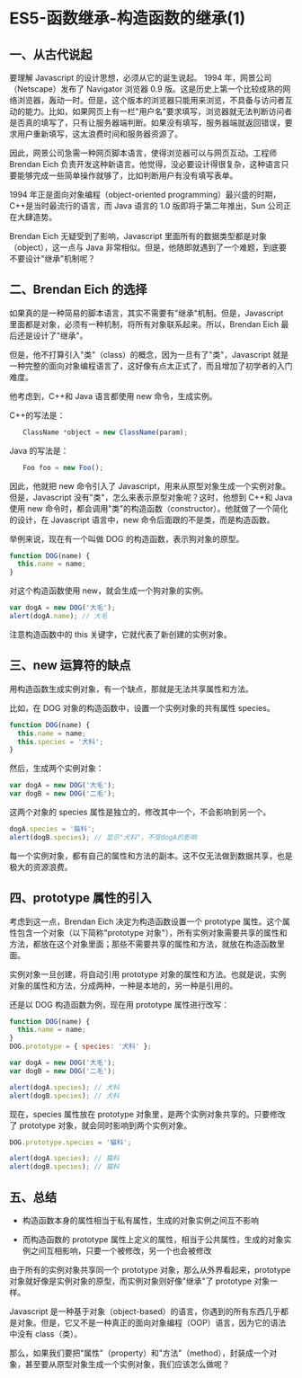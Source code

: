 # ES5-函数继承-构造函数的继承(1)

## 一、从古代说起

要理解 Javascript 的设计思想，必须从它的诞生说起。
1994 年，网景公司（Netscape）发布了 Navigator 浏览器 0.9 版。这是历史上第一个比较成熟的网络浏览器，轰动一时。但是，这个版本的浏览器只能用来浏览，不具备与访问者互动的能力。比如，如果网页上有一栏"用户名"要求填写，浏览器就无法判断访问者是否真的填写了，只有让服务器端判断。如果没有填写，服务器端就返回错误，要求用户重新填写，这太浪费时间和服务器资源了。

因此，网景公司急需一种网页脚本语言，使得浏览器可以与网页互动。工程师 Brendan Eich 负责开发这种新语言。他觉得，没必要设计得很复杂，这种语言只要能够完成一些简单操作就够了，比如判断用户有没有填写表单。

1994 年正是面向对象编程（object-oriented programming）最兴盛的时期，C++是当时最流行的语言，而 Java 语言的 1.0 版即将于第二年推出，Sun 公司正在大肆造势。

Brendan Eich 无疑受到了影响，Javascript 里面所有的数据类型都是对象（object），这一点与 Java 非常相似。但是，他随即就遇到了一个难题，到底要不要设计"继承"机制呢？

## 二、Brendan Eich 的选择

如果真的是一种简易的脚本语言，其实不需要有"继承"机制。但是，Javascript 里面都是对象，必须有一种机制，将所有对象联系起来。所以，Brendan Eich 最后还是设计了"继承"。

但是，他不打算引入"类"（class）的概念，因为一旦有了"类"，Javascript 就是一种完整的面向对象编程语言了，这好像有点太正式了，而且增加了初学者的入门难度。

他考虑到，C++和 Java 语言都使用 new 命令，生成实例。

C++的写法是：

```js
　　ClassName *object = new ClassName(param);
```

Java 的写法是：

```js
　　Foo foo = new Foo();
```

因此，他就把 new 命令引入了 Javascript，用来从原型对象生成一个实例对象。但是，Javascript 没有"类"，怎么来表示原型对象呢？这时，他想到 C++和 Java 使用 new 命令时，都会调用"类"的构造函数（constructor）。他就做了一个简化的设计，在 Javascript 语言中，new 命令后面跟的不是类，而是构造函数。

举例来说，现在有一个叫做 DOG 的构造函数，表示狗对象的原型。

```js
function DOG(name) {
  this.name = name;
}
```

对这个构造函数使用 new，就会生成一个狗对象的实例。

```js
var dogA = new DOG('大毛');
alert(dogA.name); // 大毛
```

注意构造函数中的 this 关键字，它就代表了新创建的实例对象。

## 三、new 运算符的缺点

用构造函数生成实例对象，有一个缺点，那就是无法共享属性和方法。

比如，在 DOG 对象的构造函数中，设置一个实例对象的共有属性 species。

```js
function DOG(name) {
  this.name = name;
  this.species = '犬科';
}
```

然后，生成两个实例对象：

```js
var dogA = new DOG('大毛');
var dogB = new DOG('二毛');
```

这两个对象的 species 属性是独立的，修改其中一个，不会影响到另一个。

```js
dogA.species = '猫科';
alert(dogB.species); // 显示"犬科"，不受dogA的影响
```

每一个实例对象，都有自己的属性和方法的副本。这不仅无法做到数据共享，也是极大的资源浪费。

## 四、prototype 属性的引入

考虑到这一点，Brendan Eich 决定为构造函数设置一个 prototype 属性。这个属性包含一个对象（以下简称"prototype 对象"），所有实例对象需要共享的属性和方法，都放在这个对象里面；那些不需要共享的属性和方法，就放在构造函数里面。

实例对象一旦创建，将自动引用 prototype 对象的属性和方法。也就是说，实例对象的属性和方法，分成两种，一种是本地的，另一种是引用的。

还是以 DOG 构造函数为例，现在用 prototype 属性进行改写：

```js
function DOG(name) {
  this.name = name;
}
DOG.prototype = { species: '犬科' };

var dogA = new DOG('大毛');
var dogB = new DOG('二毛');

alert(dogA.species); // 犬科
alert(dogB.species); // 犬科
```

现在，species 属性放在 prototype 对象里，是两个实例对象共享的。只要修改了 prototype 对象，就会同时影响到两个实例对象。

```js
DOG.prototype.species = '猫科';

alert(dogA.species); // 猫科
alert(dogB.species); // 猫科
```

## 五、总结

* 构造函数本身的属性相当于私有属性，生成的对象实例之间互不影响

* 而构造函数的 prototype 属性上定义的属性，相当于公共属性，生成的对象实例之间互相影响，只要一个被修改，另一个也会被修改

由于所有的实例对象共享同一个 prototype 对象，那么从外界看起来，prototype 对象就好像是实例对象的原型，而实例对象则好像"继承"了 prototype 对象一样。

Javascript 是一种基于对象（object-based）的语言，你遇到的所有东西几乎都是对象。但是，它又不是一种真正的面向对象编程（OOP）语言，因为它的语法中没有 class（类）。

那么，如果我们要把"属性"（property）和"方法"（method），封装成一个对象，甚至要从原型对象生成一个实例对象，我们应该怎么做呢？
